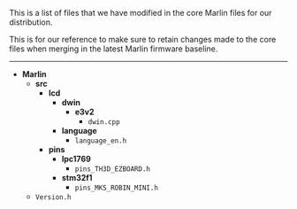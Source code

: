 This is a list of files that we have modified in the core Marlin files for our distribution.

This is for our reference to make sure to retain changes made to the core files when merging in the latest Marlin firmware baseline.

----------


- **Marlin**
	- **src**
		- **lcd**
			- **dwin**
				- **e3v2**
					- `dwin.cpp`
			- **language**
				- `language_en.h`
		- **pins**
			- **lpc1769**
				- `pins_TH3D_EZBOARD.h`
			- **stm32f1**
				- `pins_MKS_ROBIN_MINI.h`
	- `Version.h`